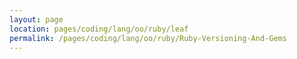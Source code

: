 ```yaml
---
layout: page
location: pages/coding/lang/oo/ruby/leaf
permalink: /pages/coding/lang/oo/ruby/Ruby-Versioning-And-Gems
---
```

